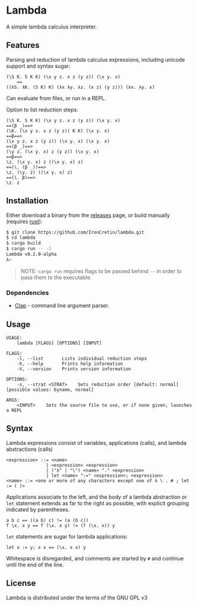 # Lambda

A simple lambda calculus interpreter.

## Features

Parsing and reduction of lambda calculus expressions, including unicode support and syntax sugar:

```plain
(\S K. S K K) (\x y z. x z (y z)) (\x y. x)
    ==
((λS. λK. (S K) K) (λx λy. λz. (x z) (y z))) (λx. λy. x)
```

Can evaluate from files, or run in a REPL.

Option to list reduction steps:

```plain
(\S K. S K K) (\x y z. x z (y z)) (\x y. x)
==(β _)==>
(\K. (\x y z. x z (y z)) K K) (\x y. x)
==β==>
(\x y z. x z (y z)) (\x y. x) (\x y. x)
==(β _)==>
(\y z. (\x y. x) z (y z)) (\x y. x)
==β==>
\z. (\x y. x) z ((\x y. x) z)
==(\. (β _))==>
\z. (\y. z) ((\x y. x) z)
==(\. β)==>
\z. z
```

## Installation

Either download a binary from the [releases](https://github.com/IronCretin/lambda/releases) page, or build manually (requires [rust](https://www.rust-lang.org/tools/install)):

```bash
$ git clone https://github.com/IronCretin/lambda.git
$ cd lambda
$ cargo build
$ cargo run -- -l
Lambda v0.2.0-alpha
λ>
```
>
> NOTE: `cargo run` requires flags to be passed behind `--` in order to pass them to the executable.

### Dependencies

- [Clap](https://crates.io/crates/clap) - command line argument parser.

## Usage

```plain
USAGE:
    lambda [FLAGS] [OPTIONS] [INPUT]

FLAGS:
    -l, --list       Lists individual reduction steps
    -h, --help       Prints help information
    -V, --version    Prints version information

OPTIONS:
    -s, --strat <STRAT>    Sets reduction order [default: normal]  [possible values: byname, normal]

ARGS:
    <INPUT>    Sets the source file to use, or if none given, launches a REPL
```

## Syntax

Lambda expressions consist of variables, applications (calls), and lambda abstractions (calls)

```bnf
<expression> ::= <name>
               | <expression> <expression>
               | ("λ" | "\") <name> "." <expression>
               | let <name> ":=" <expression>; <expression>
<name> ::= <one or more of any characters except one of λ \ . # ; let := ( )>
```

Applications associate to the left, and the body of a lambda abstraction or `let` statement extends as far to the right as possible, with explicit grouping indicated by parentheses.

```plain
a b c == ((a b) c) != (a (b c))
f \x. x y == f (\x. x y) != (f (\x. x)) y
```

`let` statements are sugar for lambda applications:
```plain
let x := y; x x == (\x. x x) y
```

Whitespace is disregarded, and comments are started by `#` and continue until the end of the line.

## License

Lambda is distributed under the terms of the GNU GPL v3
